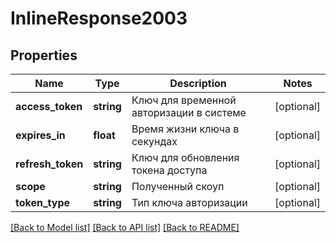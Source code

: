 # InlineResponse2003

## Properties
Name | Type | Description | Notes
------------ | ------------- | ------------- | -------------
**access_token** | **string** | Ключ для временной авторизации в системе | [optional] 
**expires_in** | **float** | Время жизни ключа в секундах | [optional] 
**refresh_token** | **string** | Ключ для обновления токена доступа | [optional] 
**scope** | **string** | Полученный скоуп | [optional] 
**token_type** | **string** | Тип ключа авторизации | [optional] 

[[Back to Model list]](../../README.md#documentation-for-models) [[Back to API list]](../../README.md#documentation-for-api-endpoints) [[Back to README]](../../README.md)

